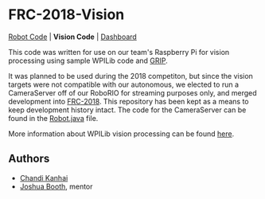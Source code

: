 # FRC-2018-Vision
[Robot Code](https://github.com/6504/FRC-2018) | **Vision Code** | [Dashboard](https://github.com/6504/JagwiresDash)

This code was written for use on our team's Raspberry Pi for vision processing using sample WPILib code and [GRIP](https://wpiroboticsprojects.github.io/GRIP/).

It was planned to be used during the 2018 competiton, but since the vision targets were not compatible with our autonomous, we elected to run a CameraServer off of our RoboRIO for streaming purposes only, and merged development into [FRC-2018](https://github.com/6504/FRC-2018). This repository has been kept as a means to keep development history intact. The code for the CameraServer can be found in the [Robot.java](https://github.com/6504/FRC-2018/blob/master/MyRobot/src/org/usfirst/frc6504/MyRobot/Robot.java) file.

More information about WPILib vision processing can be found [here](http://wpilib.screenstepslive.com/s/currentCS/m/vision).

## Authors 
* [Chandi Kanhai](https://github.com/Chandi-95)
* [Joshua Booth](https://github.com/boothinator), mentor 
